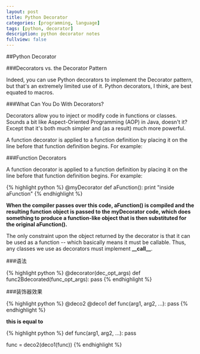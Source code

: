 ```yaml
---
layout: post
title: Python Decorator
categories: [programming, language]
tags: [python, decorator]
description: python decorator notes
fullview: false
---
```


##Python Decorator

###Decorators vs. the Decorator Pattern

Indeed, you can use Python decorators to implement the Decorator pattern, but that's an extremely limited use of it. Python decorators, I think, are best equated to macros.

###What Can You Do With Decorators?

Decorators allow you to inject or modify code in functions or classes. Sounds a bit like Aspect-Oriented Programming (AOP) in Java, doesn't it? Except that it's both much simpler and (as a result) much more powerful.

A function decorator is applied to a function definition by placing it on the line before that function definition begins. For example:

###Function Decorators

A function decorator is applied to a function definition by placing it on the line before that function definition begins. For example:

{% highlight python %}
@myDecorator
def aFunction():
    print "inside aFunction"
{% endhighlight %}

**When the compiler passes over this code, aFunction() is compiled and the resulting function object is passed to the myDecorator code, which does something to produce a function-like object that is then substituted for the original aFunction().**

The only constraint upon the object returned by the decorator is that it can be used as a function -- which basically means it must be callable. Thus, any classes we use as decorators must implement **\_\_call__**.



###语法

{% highlight python %}
@decorator(dec_opt_args)
def func2Bdecorated(func_opt_args):
    pass
{% endhighlight %}

###装饰器效果

{% highlight python %}
@deco2
@deco1
def func(arg1, arg2, ...):
    pass
{% endhighlight %}

**this is equal to**

{% highlight python %}
def func(arg1, arg2, ...):
    pass

func = deco2(deco1(func))
{% endhighlight %}